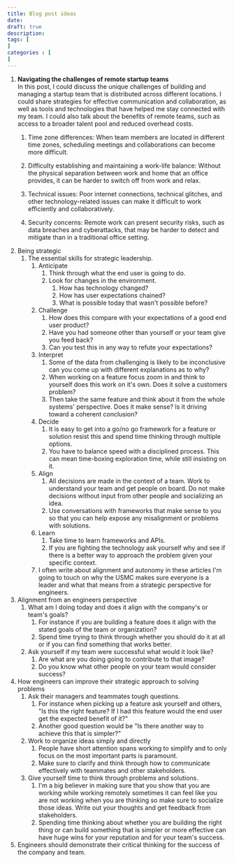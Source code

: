```yaml
---
title: Blog post ideas
date:
draft: true
description: 
tags: [
]
categories : [
]
---
```


1. **Navigating the challenges of remote startup teams**  
   In this post, I could discuss the unique challenges of building and managing a startup team that is distributed across different locations. I could share strategies for effective communication and collaboration, as well as tools and technologies that have helped me stay connected with my team. I could also talk about the benefits of remote teams, such as access to a broader talent pool and reduced overhead costs.
    1. Time zone differences: When team members are located in different time zones, scheduling meetings and collaborations can become more difficult.
    2. Difficulty establishing and maintaining a work-life balance: Without the physical separation between work and home that an office provides, it can be harder to switch off from work and relax.
    3. Technical issues: Poor internet connections, technical glitches, and other technology-related issues can make it difficult to work efficiently and collaboratively.
    
    5. Security concerns: Remote work can present security risks, such as data breaches and cyberattacks, that may be harder to detect and mitigate than in a traditional office setting.
2. Being strategic
   1. The essential skills for strategic leadership.
      1. Anticipate
         1. Think through what the end user is going to do.
         2. Look for changes in the environment.
            1. How has technology changed?
            2. How has user expectations chained?
            3. What is possible today that wasn't possible before?
      2. Challenge
         1. How does this compare with your expectations of a good end user product?
         2. Have you had someone other than yourself or your team give you feed back?
         3. Can you test this in any way to refute your expectations?
      3. Interpret
         1. Some of the data from challenging is likely to be inconclusive can you come up with different explanations as to why?
         2. When working on a feature focus zoom in and think to yourself does this work on it's own. Does it solve a customers problem?
         3. Then take the same feature and think about it from the whole systems' perspective. Does it make sense? Is it driving toward a coherent conclusion?
      4. Decide
         1. It is easy to get into a go/no go framework for a feature or solution resist this and spend time thinking through multiple options.
         2. You have to balance speed with a disciplined process. This can mean time-boxing exploration time, while still insisting on it.
      5. Align
         1. All decisions are made in the context of a team. Work to understand your team and get people on board. Do not make decisions without input from other people and socializing an idea.
         2. Use conversations with frameworks that make sense to you so that you can help expose any misalignment or problems with solutions.
      6. Learn
         1. Take time to learn frameworks and APIs.
         2. If you are fighting the technology ask yourself why and see if there is a better way to approach the problem given your specific context.
      7. I often write about alignment and autonomy in these articles I'm going to touch on why the USMC makes sure everyone is a leader and what that means from a strategic perspective for engineers.
3. Alignment from an engineers perspective
   1. What am I doing today and does it align with the company's or team's goals?
      1. For instance if you are building a feature does it align with the stated goals of the team or organization?
      2. Spend time trying to think through whether you should do it at all or if you can find something that works better.
   2. Ask yourself if my team were successful what would it look like?
      1. Are what are you doing going to contribute to that image?
      2. Do you know what other people on your team would consider success?
4. How engineers can improve their strategic approach to solving problems
   1. Ask their managers and teammates tough questions.
      1. For instance when picking up a feature ask yourself and others, "Is this the right feature? If I had this feature would the end user get the expected benefit of it?"
      2. Another good question would be "Is there another way to achieve this that is simpler?"
   2. Work to organize ideas simply and directly
      1. People have short attention spans working to simplify and to only focus on the most important parts is paramount.
      2. Make sure to clarify and think through how to communicate effectively with teammates and other stakeholders.
   3. Give yourself time to think through problems and solutions.
      1. I'm a big believer in making sure that you show that you are working while working remotely sometimes it can feel like you are not working when you are thinking so make sure to socialize those ideas. Write out your thoughts and get feedback from stakeholders.
      2. Spending time thinking about whether you are building the right thing or can build something that is simpler or more effective can have huge wins for your reputation and for your team's success.
5. Engineers should demonstrate their critical thinking for the success of the company and team.